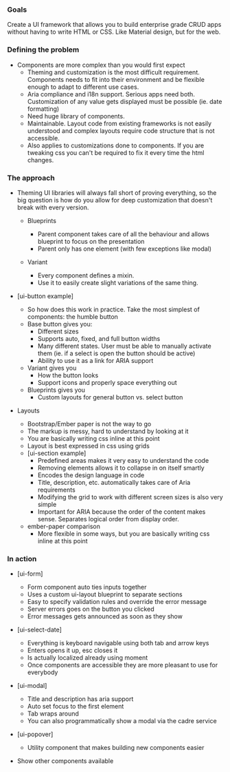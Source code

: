 ### Goals
Create a UI framework that allows you to build enterprise grade CRUD apps without having to write HTML or CSS. Like Material design, but for the web.

### Defining the problem
- Components are more complex than you would first expect
  - Theming and customization is the most difficult requirement. Components needs to fit into their environment and be flexible enough to adapt to different use cases.
  - Aria compliance and i18n support. Serious apps need both. Customization of any value gets displayed must be possible (ie. date formatting)
  - Need huge library of components.
  - Maintainable. Layout code from existing frameworks is not easily understood and complex layouts require code structure that is not accessible.
  - Also applies to customizations done to components. If you are tweaking css you can't be required to fix it every time the html changes.

### The approach
- Theming
  UI libraries will always fall short of proving everything, so the big question is how do you allow for deep customization that doesn't break with every version.

  - Blueprints
    - Parent component takes care of all the behaviour and allows blueprint to focus on the presentation
    - Parent only has one element (with few exceptions like modal)

  - Variant
    - Every component defines a mixin.
    - Use it to easily create slight variations of the same thing.

- [ui-button example]
  - So how does this work in practice. Take the most simplest of components: the humble button
  - Base button gives you:
    - Different sizes
    - Supports auto, fixed, and full button widths
    - Many different states. User must be able to manually activate them (ie. if a select is open the button should be active)
    - Ability to use it as a link for ARIA support
  - Variant gives you
    - How the button looks
    - Support icons and properly space everything out
  - Blueprints gives you
    - Custom layouts for general button vs. select button

- Layouts
  - Bootstrap/Ember paper is not the way to go
  - The markup is messy, hard to understand by looking at it
  - You are basically writing css inline at this point
  - Layout is best expressed in css using grids
  - [ui-section example]
    - Predefined areas makes it very easy to understand the code
    - Removing elements allows it to collapse in on itself smartly
    - Encodes the design language in code
    - Title, description, etc. automatically takes care of Aria requirements
    - Modifying the grid to work with different screen sizes is also very simple
    - Important for ARIA because the order of the content makes sense. Separates logical order from display order.
  - ember-paper comparison
    - More flexible in some ways, but you are basically writing css inline at this point

### In action
- [ui-form]
  - Form component auto ties inputs together
  - Uses a custom ui-layout blueprint to separate sections
  - Easy to specify validation rules and override the error message
  - Server errors goes on the button you clicked
  - Error messages gets announced as soon as they show

- [ui-select-date]
  - Everything is keyboard navigable using both tab and arrow keys
  - Enters opens it up, esc closes it
  - Is actually localized already using moment
  - Once components are accessible they are more pleasant to use for everybody

- [ui-modal]
  - Title and description has aria support
  - Auto set focus to the first element
  - Tab wraps around
  - You can also programmatically show a modal via the cadre service

- [ui-popover]
  - Utility component that makes building new components easier

- Show other components available
